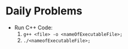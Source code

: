 # Daily Problems

- Run C++ Code:
    1. `g++ <file> -o <nameOfExecutableFile>;`
    2. `./<nameofExecutableFile>;`